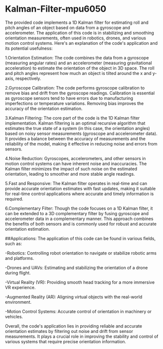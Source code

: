 # Kalman-Filter-mpu6050




The provided code implements a 1D Kalman filter for estimating roll and pitch angles of an object based on data from a gyroscope and accelerometer. The application of this code is in stabilizing and smoothing orientation measurements, often used in robotics, drones, and various motion control systems. Here's an explanation of the code's application and its potential usefulness:


1.Orientation Estimation: The code combines the data from a gyroscope (measuring angular rates) and an accelerometer (measuring gravitational acceleration) to estimate the orientation of the object in 3D space. The roll and pitch angles represent how much an object is tilted around the x and y-axis, respectively.


2.Gyroscope Calibration: The code performs gyroscope calibration to remove bias and drift from the gyroscope readings. Calibration is essential as gyroscope sensors tend to have errors due to manufacturing imperfections or temperature variations. Removing bias improves the accuracy of the orientation estimation.


3.Kalman Filtering: The core part of the code is the 1D Kalman filter implementation. Kalman filtering is an optimal recursive algorithm that estimates the true state of a system (in this case, the orientation angles) based on noisy sensor measurements (gyroscope and accelerometer data). It provides a balance between the accuracy of measurements and the reliability of the model, making it effective in reducing noise and errors from sensors.


4.Noise Reduction: Gyroscopes, accelerometers, and other sensors in motion control systems can have inherent noise and inaccuracies. The Kalman filter minimizes the impact of such noise on the estimated orientation, leading to smoother and more stable angle readings.


5.Fast and Responsive: The Kalman filter operates in real-time and can provide accurate orientation estimates with fast updates, making it suitable for real-time control applications where accurate and timely information is required.


6.Complementary Filter: Though the code focuses on a 1D Kalman filter, it can be extended to a 3D complementary filter by fusing gyroscope and accelerometer data in a complementary manner. This approach combines the benefits of both sensors and is commonly used for robust and accurate orientation estimation.



##Applications: The application of this code can be found in various fields, such as:

-Robotics: Controlling robot orientation to navigate or stabilize robotic arms and platforms.

-Drones and UAVs: Estimating and stabilizing the orientation of a drone during flight.

-Virtual Reality (VR): Providing smooth head tracking for a more immersive VR experience.

-Augmented Reality (AR): Aligning virtual objects with the real-world environment.

-Motion Control Systems: Accurate control of orientation in machinery or vehicles.

Overall, the code's application lies in providing reliable and accurate orientation estimates by filtering out noise and drift from sensor measurements. It plays a crucial role in improving the stability and control of various systems that require precise orientation information.
